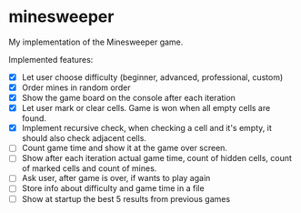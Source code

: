 # minesweeper
My implementation of the Minesweeper game.

Implemented features:
- [X] Let user choose difficulty (beginner, advanced, professional, custom)
- [X] Order mines in random order
- [X] Show the game board on the console after each iteration
- [X] Let user mark or clear cells. Game is won when all empty cells are found.
- [X] Implement recursive check, when checking a cell and it's empty, it should also check adjacent cells.
- [ ] Count game time and show it at the game over screen.
- [ ] Show after each iteration actual game time, count of hidden cells, count of marked cells and count of mines.
- [ ] Ask user, after game is over, if wants to play again
- [ ] Store info about difficulty and game time in a file
- [ ] Show at startup the best 5 results from previous games
